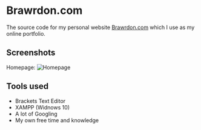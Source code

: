 # Brawrdon.com
The source code for my personal website [Brawrdon.com](http://Brawrdon.com) which I use as my online portfolio.

## Screenshots
Homepage: 
![Homepage](http://brawrdon.com/assets/github/homepage.png)

## Tools used
* Brackets Text Editor
* XAMPP (Widnows 10)
* A lot of Googling
* My own free time and knowledge
